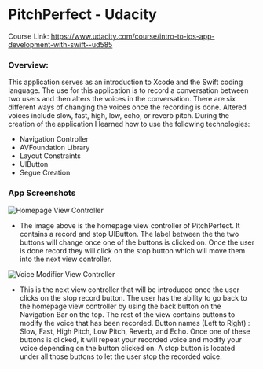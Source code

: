 # PitchPerfect - Udacity
Course Link: <https://www.udacity.com/course/intro-to-ios-app-development-with-swift--ud585>

### Overview:
This application serves as an introduction to Xcode and the Swift coding language. The use for this application is to record a conversation between two users and then alters the voices in the conversation. There are six different ways of changing the voices once the recording is done. Altered voices include slow, fast, high, low, echo, or reverb pitch. During the creation of the application I learned how to use the following technologies: 
+ Navigation Controller
+ AVFoundation Library 
+ Layout Constraints 
+ UIButton 
+ Segue Creation

### App Screenshots
![Homepage View Controller](http://i64.tinypic.com/111mknl.png)
+ The image above is the homepage view controller of PitchPerfect. It contains a record and stop UIButton. The label between the the two buttons will change once one of the buttons is clicked on. Once the user is done record they will click on the stop button which will move them into the next view controller. 

![Voice Modifier View Controller](http://i68.tinypic.com/2cyfmlk.png)
+ This is the next view controller that will be introduced once the user clicks on the stop record button. The user has the ability to go back to the homepage view controller by using the back button on the Navigation Bar on the top. The rest of the view contains buttons to modify the voice that has been recorded. Button names (Left to Right) :  Slow, Fast, High Pitch, Low Pitch, Reverb, and Echo. Once one of these buttons is clicked, it will repeat your recorded voice and modify your voice depending on the button clicked on. A stop button is located under all those buttons to let the user stop the recorded voice. 

